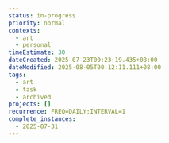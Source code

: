 ```yaml
---
status: in-progress
priority: normal
contexts:
  - art
  - personal
timeEstimate: 30
dateCreated: 2025-07-23T00:23:19.435+08:00
dateModified: 2025-08-05T00:12:11.111+08:00
tags:
  - art
  - task
  - archived
projects: []
recurrence: FREQ=DAILY;INTERVAL=1
complete_instances:
  - 2025-07-31
---
```



